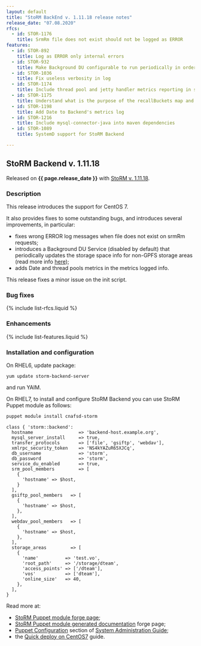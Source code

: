 ```yaml
---
layout: default
title: "StoRM BackEnd v. 1.11.18 release notes"
release_date: "07.08.2020"
rfcs:
  - id: STOR-1176
    title: SrmRm file does not exist should not be logged as ERROR
features:
  - id: STOR-892
    title: Log as ERROR only internal errors
  - id: STOR-932
    title: Make Background DU configurable to run periodically in order to update used space info on db
  - id: STOR-1036
    title: Fix useless verbosity in log
  - id: STOR-1174
    title: Include thread pool and jetty handler metrics reporting in storm-backend-metrics log
  - id: STOR-1175
    title: Understand what is the purpose of the recallBuckets map and whether it can be removed
  - id: STOR-1198
    title: Add Date to Backend's metrics log
  - id: STOR-1216
    title: Include mysql-connector-java into maven dependencies
  - id: STOR-1089
    title: SystemD support for StoRM Backend

---
```


## StoRM Backend v. 1.11.18

Released on **{{ page.release_date }}** with [StoRM v. 1.11.18][release-notes].

### Description

This release introduces the support for CentOS 7.

It also provides fixes to some outstanding bugs, and introduces several improvements, in particular:

* fixes wrong ERROR log messages when file does not exist on srmRm requests;
* introduces a Background DU Service (disabled by default) that periodically updates the storage space info for non-GPFS storage areas (read more info [here][duservice]);
* adds Date and thread pools metrics in the metrics logged info.


This release fixes a minor issue on the init script.

### Bug fixes

{% include list-rfcs.liquid %}

### Enhancements

{% include list-features.liquid %}

### Installation and configuration

On RHEL6, update package:

```
yum update storm-backend-server
```

and run YAIM.

On RHEL7, to install and configure StoRM Backend you can use StoRM Puppet module as follows:

```bash
puppet module install cnafsd-storm
```

```puppet
class { 'storm::backend':
  hostname                 => 'backend-host.example.org',
  mysql_server_install     => true,
  transfer_protocols       => ['file', 'gsiftp', 'webdav'],
  xmlrpc_security_token    => 'NS4kYAZuR65XJCq',
  db_username              => 'storm',
  db_password              => 'storm',
  service_du_enabled       => true,
  srm_pool_members         => [
    {
      'hostname' => $host,
    }
  ],
  gsiftp_pool_members   => [
    {
      'hostname' => $host,
    },
  ],
  webdav_pool_members   => [
    {
      'hostname' => $host,
    },
  ],
  storage_areas         => [
    {
      'name'          => 'test.vo',
      'root_path'     => '/storage/dteam',
      'access_points' => ['/dteam'],
      'vos'           => ['dteam'],
      'online_size'   => 40,
    },
  ],
}
```

Read more at:
* [StoRM Puppet module forge page][stormpuppetmodule];
* [StoRM Puppet module generated documentation][stormpuppetmoduledoc] forge page;
* [Puppet Configuration][puppetconf] section of [System Administration Guide][storm-sysadmin-guide];
* the [Quick deploy on CentOS7][quickdeploy] guide.

[stormpuppetmodule]: https://forge.puppet.com/cnafsd/storm
[stormpuppetmoduledoc]: https://italiangrid.github.io/storm-puppet-module/
[puppetconf]: {{site.baseurl}}/documentation/sysadmin-guide/1.11.18#puppetconfiguration
[quickdeploy]: {{site.baseurl}}/documentation/how-to/basic-storm-standalone-configuration-centos7/1.11.18/

[release-notes]: {{site.baseurl}}/release-notes/StoRM-v1.11.18.html
[upgrading]: {{site.baseurl}}/documentation/sysadmin-guide/1.11.18/#upgrading
[storm-sysadmin-guide]: {{site.baseurl}}/documentation/sysadmin-guide/1.11.18
[duservice]: {{site.baseurl}}/documentation/sysadmin-guide/1.11.18#duserviceconfiguration
